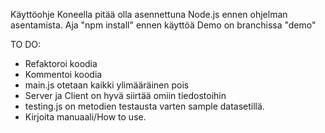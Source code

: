Käyttöohje
Koneella pitää olla asennettuna Node.js ennen ohjelman asentamista. 
Aja "npm install" ennen käyttöä
Demo on branchissa "demo"

TO DO:
- Refaktoroi koodia
- Kommentoi koodia
- main.js otetaan kaikki ylimääräinen pois
- Server ja Client on hyvä siirtää omiin tiedostoihin
- testing.js on metodien testausta varten sample datasetillä.
- Kirjoita manuaali/How to use.
